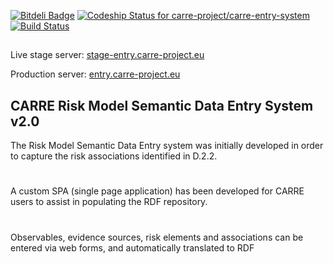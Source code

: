 [![Bitdeli Badge](https://d2weczhvl823v0.cloudfront.net/carre-project/carre-entry-system/trend.png)](https://bitdeli.com/free "Bitdeli Badge")
[ ![Codeship Status for carre-project/carre-entry-system](https://codeship.com/projects/493e7480-6b0c-0133-0666-1a8865ac42d3/status?branch=master)](https://codeship.com/projects/115092)
[![Build Status](https://travis-ci.org/carre-project/carre-entry-system.svg)](https://travis-ci.org/carre-project/carre-entry-system)
##
Live stage server: [stage-entry.carre-project.eu](http://stage-entry.carre-project.eu)

Production server: [entry.carre-project.eu](http://entry.carre-project.eu)


## CARRE Risk Model Semantic Data Entry System v2.0

The Risk Model Semantic Data Entry system was initially developed in order to capture the risk associations identified in D.2.2. 
# 
A custom SPA (single page application) has been developed for CARRE users to assist in populating the RDF repository.
# 
Observables, evidence sources, risk elements and associations can be entered via web forms, and automatically translated to RDF
